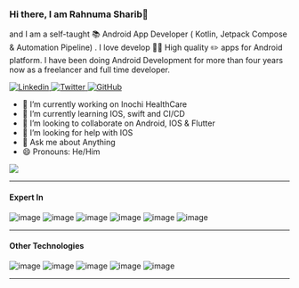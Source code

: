 ### Hi there, I am Rahnuma Sharib👋 
and I am a self-taught 📚 Android App Developer ( Kotlin, Jetpack Compose & Automation Pipeline) . I love develop 👨‍💻 High quality ✏️ apps for Android platform. I have been doing Android Development for more than four years now as a freelancer and full time developer.

<a href="https://www.linkedin.com/in/rahnumasharib/">
  <img
    alt="Linkedin"
    src="https://img.shields.io/badge/linkedin-0077B5?logo=linkedin&logoColor=white&style=for-the-badge"
  />
</a>
<a href="">
  <img
    alt="Twitter"
    src="https://img.shields.io/badge/Twitter-1DA1F2?logo=twitter&logoColor=white&style=for-the-badge"
  />
</a>
<a href="https://github.com/DeveloperRahnuma">
  <img
    alt="GitHub"
    src="https://img.shields.io/badge/GitHub-100000?style=for-the-badge&logo=github&logoColor=white"
  />
</a>


- 🔭 I’m currently working on Inochi HealthCare
- 🌱 I’m currently learning IOS, swift and CI/CD
- 👯 I’m looking to collaborate on Android, IOS & Flutter
- 🤔 I’m looking for help with IOS
- 💬 Ask me about Anything 
- 😄 Pronouns: He/Him

![](https://komarev.com/ghpvc/?username=SachinPremkuma&label=PROFILE+VIEWS&&color=green)

 ------------------
 #### Expert In 
 ![image](https://img.shields.io/badge/Kotlin-FF6C37?style=for-the-badge&logo=Kotlin&logoColor=white)
 ![image](https://img.shields.io/badge/Java-ED8B00?style=for-the-badge&logo=java&logoColor=white)
 ![image](https://img.shields.io/badge/Android-3DDC84?style=for-the-badge&logo=android&logoColor=white)
 ![image](https://img.shields.io/badge/jetpackcompose-3DDC84?style=for-the-badge&logo=jetpackcompose&logoColor=white)
 ![image](https://img.shields.io/badge/firebase-ffca28?style=for-the-badge&logo=firebase&logoColor=black)
 ![image](https://img.shields.io/badge/Git-F05032?style=for-the-badge&logo=git&logoColor=white)


 ------------------
 #### Other Technologies
 
 ![image](https://img.shields.io/badge/Dart-0175C2?style=for-the-badge&logo=dart&logoColor=white)
 ![image](https://img.shields.io/badge/Flutter-02569B?style=for-the-badge&logo=flutter&logoColor=white)
 ![image](https://img.shields.io/badge/C-00599C?style=for-the-badge&logo=c&logoColor=white)
 ![image](https://img.shields.io/badge/MySQL-00000F?style=for-the-badge&logo=mysql&logoColor=white)
 ![image](https://img.shields.io/badge/Postman-FF6C37?style=for-the-badge&logo=Postman&logoColor=white)
 

 
 ---------------------
